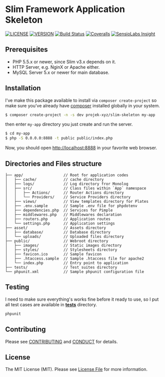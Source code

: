 # Slim Framework Application Skeleton

[![LICENSE](https://img.shields.io/packagist/l/projek-xyz/slim-skeleton.svg?style=flat-square)](LICENSE.md)
[![VERSION](https://img.shields.io/packagist/v/projek-xyz/slim-skeleton.svg?style=flat-square)](https://github.com/projek-xyz/slim-skeleton/releases)
[![Build Status](https://img.shields.io/travis/projek-xyz/slim-skeleton/master.svg?style=flat-square)](https://travis-ci.org/projek-xyz/slim-skeleton)
[![Coveralls](https://img.shields.io/coveralls/projek-xyz/slim-skeleton/master.svg?style=flat-square)](https://coveralls.io/github/projek-xyz/slim-skeleton)
[![SensioLabs Insight](https://img.shields.io/sensiolabs/i/59c39221-cc85-467f-9e00-c7e0dcbdc9ee.svg?style=flat-square)](https://insight.sensiolabs.com/projects/59c39221-cc85-467f-9e00-c7e0dcbdc9ee)

## Prerequisites

- PHP 5.5.x or newer, since Slim v3.x depends on it.
- HTTP Server, e.g. NginX or Apache either.
- MySQL Server 5.x or newer for main database.

## Installation

I've make this package available to install via `composer create-project` so make sure you've already have [composer](https://getcomposer.org/download/) installed globally in your system.

```bash
$ composer create-project -n -s dev projek-xyz/slim-skeleton my-app
```

then enter `my-app` directory you just create and run the server.

```bash
$ cd my-app
$ php -S 0.0.0.0:8888 -t public public/index.php
```

Now, you should open [http://localhost:8888](http://localhost:8888) in your favorite web browser.

## Directories and Files structure

```
├── app/                  // Root for application codes
│   ├── cache/            // cache directory
│   ├── logs/             // Log directory fror Monolog
│   ├── src/              // Class files within `App` namespace
│   │   ├── Actions/      // Router Actions directory
│   │   └── Providers/    // Service Providers directory
│   ├── views/            // View templates directory for Plates
│   ├── .env.sample       // Sample .env file for phpdotenv
│   ├── dependencies.php  // Services for Pimple
│   ├── middlewares.php   // Middlewares declaration
│   ├── routers.php       // Application routes
│   └── settings.php      // Application settings
├── asset/                // Assets directory
│   ├── database/         // Database directory
│   └── uploads/          // Uploaded files directory
├── public/               // Webroot directory
│   ├── images/           // Static images directory
│   ├── styles/           // Stylesheets directory
│   ├── favicon.ico       // Sample favicon
│   ├── .htaccess.sample  // Sample .htaccess file for apache2
│   └── index.php         // Entry point to application
├── tests/                // Test suites directory
└── phpunit.xml           // Sample phpunit configuration file
```

## Testing

I need to make sure everything's works fine before it ready to use, so I put all test cases are available in [**tests**](tests) directory.

```bash
phpunit
```

## Contributing

Please see [CONTRIBUTING](CONTRIBUTING.md) and [CONDUCT](CONDUCT.md) for details.

## License

The MIT License (MIT). Please see [License File](LICENSE.md) for more information.
